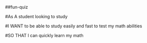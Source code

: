 ##fun-quiz

#As A student looking to study

#I WANT to be able to study easily and fast to test my math abilities

#SO THAT I can quickly learn my math

